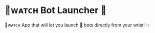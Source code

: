 # ᴡᴀᴛᴄʜ Bot Launcher :rocket: 

ᴡᴀᴛᴄʜ App that will let you launch :rocket: bots directly from your wrist! :boom:
